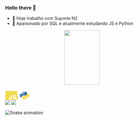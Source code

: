 ### Hello there 👋


- 🔭 Hoje trabalho com Suporte N2
- 🌱 Apaixonado por SQL e atualmente estudando JS e Python

<div align="center">
  <a href="https://github.com/andreiazevedocesar">
  <img height="180em" width="48%" src="https://github-readme-stats.vercel.app/api?username=AndreiAzevedoCesar&show_icons=true&theme=dark&include_all_commits=true&count_private=true"/>
  <!-- Esperando projetos publicos <img height="180em" width="48%" src="https://github-readme-stats.vercel.app/api/top-langs/?username=AndreiAzevedoCesar&layout=compact&langs_count=7&theme=dark"/>
    -->
</div> 
  
<div style="display: inline_block"><br>
  <img align="center" alt="Js" height="30" width="40" src="https://raw.githubusercontent.com/devicons/devicon/master/icons/javascript/javascript-plain.svg">
  <img align="center" alt="Python" height="30" width="40" src="https://raw.githubusercontent.com/devicons/devicon/master/icons/python/python-original.svg">
</div>

  
  <div> 
   <a href = "andrei.a.c.99@gmail.com"><img src="https://img.shields.io/badge/-Gmail-%23333?style=for-the-badge&logo=gmail&logoColor=white" target="_blank"></a>
  <a href="https://www.linkedin.com/in/andreiazevedocesar/" target="_blank"><img src="https://img.shields.io/badge/-LinkedIn-%230077B5?style=for-the-badge&logo=linkedin&logoColor=white" target="_blank"></a> 
  
  ![Snake animation](https://github.com/AndreiAzevedoCesar/andreiazevedocesar/blob/output/github-contribution-grid-snake.svg)
 
</div>
